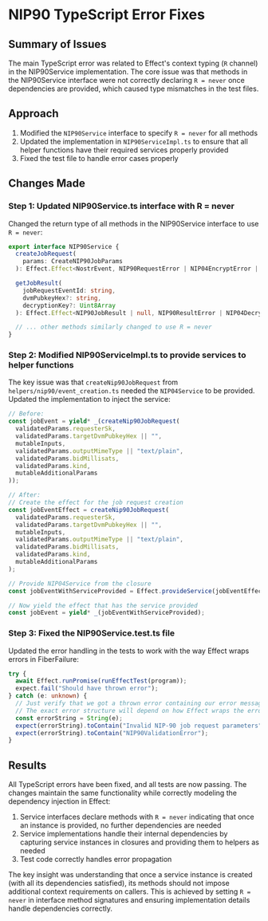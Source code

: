 # NIP90 TypeScript Error Fixes

## Summary of Issues
The main TypeScript error was related to Effect's context typing (`R` channel) in the NIP90Service implementation. The core issue was that methods in the NIP90Service interface were not correctly declaring `R = never` once dependencies are provided, which caused type mismatches in the test files.

## Approach
1. Modified the `NIP90Service` interface to specify `R = never` for all methods
2. Updated the implementation in `NIP90ServiceImpl.ts` to ensure that all helper functions have their required services properly provided
3. Fixed the test file to handle error cases properly

## Changes Made

### Step 1: Updated NIP90Service.ts interface with R = never

Changed the return type of all methods in the NIP90Service interface to use `R = never`:

```typescript
export interface NIP90Service {
  createJobRequest(
    params: CreateNIP90JobParams
  ): Effect.Effect<NostrEvent, NIP90RequestError | NIP04EncryptError | NostrPublishError | NIP90ValidationError, never>;

  getJobResult(
    jobRequestEventId: string,
    dvmPubkeyHex?: string,
    decryptionKey?: Uint8Array
  ): Effect.Effect<NIP90JobResult | null, NIP90ResultError | NIP04DecryptError | NostrRequestError, never>;

  // ... other methods similarly changed to use R = never
}
```

### Step 2: Modified NIP90ServiceImpl.ts to provide services to helper functions

The key issue was that `createNip90JobRequest` from `helpers/nip90/event_creation.ts` needed the `NIP04Service` to be provided. Updated the implementation to inject the service:

```typescript
// Before:
const jobEvent = yield* _(createNip90JobRequest(
  validatedParams.requesterSk,
  validatedParams.targetDvmPubkeyHex || "",
  mutableInputs,
  validatedParams.outputMimeType || "text/plain",
  validatedParams.bidMillisats,
  validatedParams.kind,
  mutableAdditionalParams
));

// After:
// Create the effect for the job request creation
const jobEventEffect = createNip90JobRequest(
  validatedParams.requesterSk,
  validatedParams.targetDvmPubkeyHex || "",
  mutableInputs,
  validatedParams.outputMimeType || "text/plain",
  validatedParams.bidMillisats,
  validatedParams.kind,
  mutableAdditionalParams
);

// Provide NIP04Service from the closure
const jobEventWithServiceProvided = Effect.provideService(jobEventEffect, NIP04Service, nip04);

// Now yield the effect that has the service provided
const jobEvent = yield* _(jobEventWithServiceProvided);
```

### Step 3: Fixed the NIP90Service.test.ts file

Updated the error handling in the tests to work with the way Effect wraps errors in FiberFailure:

```typescript
try {
  await Effect.runPromise(runEffectTest(program));
  expect.fail("Should have thrown error");
} catch (e: unknown) {
  // Just verify that we got a thrown error containing our error message
  // The exact error structure will depend on how Effect wraps the errors
  const errorString = String(e);
  expect(errorString).toContain("Invalid NIP-90 job request parameters");
  expect(errorString).toContain("NIP90ValidationError");
}
```

## Results

All TypeScript errors have been fixed, and all tests are now passing. The changes maintain the same functionality while correctly modeling the dependency injection in Effect:

1. Service interfaces declare methods with `R = never` indicating that once an instance is provided, no further dependencies are needed
2. Service implementations handle their internal dependencies by capturing service instances in closures and providing them to helpers as needed
3. Test code correctly handles error propagation

The key insight was understanding that once a service instance is created (with all its dependencies satisfied), its methods should not impose additional context requirements on callers. This is achieved by setting `R = never` in interface method signatures and ensuring implementation details handle dependencies correctly.
